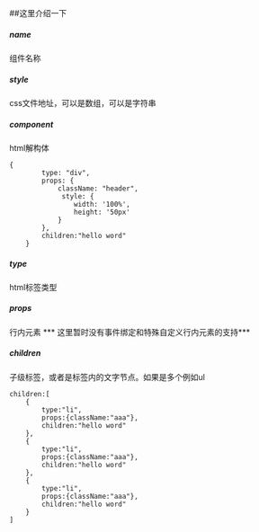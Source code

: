##这里介绍一下
##### name 
组件名称
##### style 
css文件地址，可以是数组，可以是字符串 
##### component 
html解构体
```
{
        type: "div",
        props: {
            className: "header",
             style: {
                width: '100%',
                height: '50px'
            }
        },
        children:"hello word"
    }
```

##### type
html标签类型
##### props
行内元素 
*** 这里暂时没有事件绑定和特殊自定义行内元素的支持***
##### children
子级标签，或者是标签内的文字节点。如果是多个例如ul
```
children:[
	{
		type:"li",
		props:{className:"aaa"},
		children:"hello word"
	},
	{
		type:"li",
		props:{className:"aaa"},
		children:"hello word"
	},
	{
		type:"li",
		props:{className:"aaa"},
		children:"hello word"
	}
]
```
